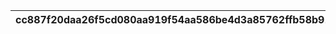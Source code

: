 |cc887f20daa26f5cd080aa919f54aa586be4d3a85762ffb58b91e16f0ffbf5b6|d1126b4ad6346f211eda4603e3c24bacdc7247934e41a4d5d330de9b29398d6c|9ffcf9bacdb1e2baa3fd6403090dcd4a53e395842ecf55d969c4988f8c1be6d4|3c2e2949106be959e3fced9d56679723e0352b770d3fa6b5a13edaead252c22c|ace19b696e3086945911ceedf3099b50404e0b09616efac1e7fa39c95ff9c7c3|52030190e8bd3bc56bf0eb16c54137dbf8ffbaad41af082d6c3249fbf3b4168d|12b620bc9ca2177fb0632d705c392146104839e9ca41b6c2df22587849b619a4|5806c0670b747d9d9f44cb0703ed383f2c074a3c8c4f97e6cef1887c99a0f131|58d7a8211ca496f2941d1d610d208b4a354cf16c4c3d80cf71eb2a8cb59bd01e|d13f3d682d74645dfc256d85f8d346e358d6706cceb10f5530d9e30185bd2822|edbd0e743fa58fee434988eb3d7850f22c7ddac547a7f8edb1871b2a4e54357e|dce0266020c17eb3ce3512111eb70ba8fa7200379bae7f270e2e8ccd24264cbc|ce904bc669d8190dbfbcd138c15e71846aa8b17fa37c7b61e2e0cf512a33e807|e8a71e1eade281bae64fd1c20c21d52bd2fae3896079785cb635afa02408bb09|988102f99eff208f8493d6d6c41700c4898d67f7e18eeae0d81b4c800e7d7325|17f4d5457d80a137680ef5f47f8de12516ed6ead22470cd3c31fbea2733df116|
| --- | --- | --- | --- | --- | --- | --- | --- | --- | --- | --- | --- | --- | --- | --- | --- |